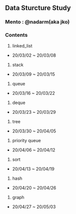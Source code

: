 ## Data Sturcture Study

### Mento : @nadarm(aka jko)

### Contents
1. linked_list		
- 20/03/02 ~ 20/03/08
1. stack			
- 20/03/09 ~ 20/03/15
1. queue			
- 20/03/16 ~ 20/03/22
1. deque			
- 20/03/23 ~ 20/03/29
1. tree				
- 20/03/30 ~ 20/04/05
1. priority queue	
- 20/04/06 ~ 20/04/12
1. sort				
- 20/04/13 ~ 20/04/19
1. hash				
- 20/04/20 ~ 20/04/26
1. graph			
- 20/04/27 ~ 20/05/03
